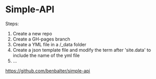 Simple-API
==========


Steps:
1. Create a new repo
2. Create a GH-pages branch
3. Create a YML file in a /_data folder
4. Create a json template file and modify the term after 'site.data' to include the name of the yml file 
5. ...


https://github.com/benbalter/simple-api
